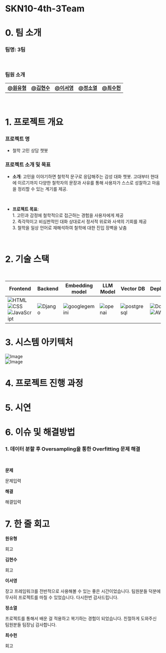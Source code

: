 # SKN10-4th-3Team

# 0. 팀 소개
  ### 팀명: 3팀  
<br>

### 팀원 소개

<table align="center" width="100%">
  <tr>
    <td align="center">
      <a href="https://github.com/user-attachments/assets/87d06e7e-3850-4082-b29e-557128509e38"><b>@원유형</b></a>
    </td>
    <td align="center">
      <a href="https://github.com/user-attachments/assets/87d06e7e-3850-4082-b29e-557128509e38"><b>@김현수</b></a>
    </td>
    <td align="center">
      <a href="https://github.com/user-attachments/assets/87d06e7e-3850-4082-b29e-557128509e38"><b>@이서영</b></a>
    </td>
    <td align="center">
      <a href="https://github.com/user-attachments/assets/87d06e7e-3850-4082-b29e-557128509e38"><b>@정소열</b></a>
    </td>
    <td align="center">
      <a href="https://github.com/user-attachments/assets/87d06e7e-3850-4082-b29e-557128509e38"><b>@최수헌</b></a>
    </td>
  </tr>
</table>

<br>

# 1. 프로젝트 개요

### 프로젝트 명
- 철학 고민 상담 챗봇

### 프로젝트 소개 및 목표
- **소개**: 고민을 이야기하면 철학적 문구로 응답해주는 감성 대화 챗봇.
고대부터 현대에 이르기까지 다양한 철학자의 문장과 사유를 통해 사용자가 스스로 성찰하고 마음을 정리할 수 있는 계기를 제공.
<br>

- **프로젝트 목표**: <br> <t>1. 고민과 감정에 철학적으로 접근하는 경험을 사용자에게 제공 <br>
<t>2. 즉각적이고 비심판적인 대화 상대로서 정서적 위로와 사색의 기회를 제공</t><br><t>3. 철학을 일상 언어로 재해석하여 철학에 대한 진입 장벽을 낮춤
</t>


 </t>
<br>

 # 2. 기술 스택
<br/>

| **Frontend** | **Backend** | **Embedding model** | **LLM Model** | **Vector DB** | **Deployment** | **Collaboration Tool** |
|--------------|-------------|-------------------|----------------|----------------|----------------|----------------------|
| ![HTML](https://img.shields.io/badge/-HTML5-E34F26?logo=html5&logoColor=white)<br>![CSS](https://img.shields.io/badge/-CSS3-1572B6?logo=css3&logoColor=white)<br>![JavaScript](https://img.shields.io/badge/-JavaScript-F7DF1E?logo=javascript&logoColor=black) | ![Django](https://img.shields.io/badge/-Django-092E20?logo=django&logoColor=white)<br>|![googlegemini](https://img.shields.io/badge/-googlegemini-8E75B2?logo=googlegemini&logoColor=white) |![openai](https://img.shields.io/badge/-openai-412991?logo=openai&logoColor=white)<br> | ![postgresql](https://img.shields.io/badge/-postgresql-4169E1?logo=postgresql&logoColor=white) | ![Docker](https://img.shields.io/badge/-Docker-2496ED?logo=docker&logoColor=white)<br>![AWS EC2](https://img.shields.io/badge/-AWS%20EC2-FF9900?logo=amazonaws&logoColor=white) | ![Git](https://img.shields.io/badge/-Git-F05032?logo=git&logoColor=white)<br>![GitHub](https://img.shields.io/badge/-GitHub-181717?logo=github&logoColor=white)<br>![Discord](https://img.shields.io/badge/-Discord-5865F2?logo=discord&logoColor=white) |

 # 3. 시스템 아키텍처
 ![Image](https://github.com/user-attachments/assets/1effbd2d-d64c-48e3-8238-a9f305d825d1)
 <br>
 ![Image](https://github.com/user-attachments/assets/196494b9-40b1-44ad-bbc3-f64670bf080a)
<br>

 # 4. 프로젝트 진행 과정

 # 5. 시연

# 6. 이슈 및 해결방법
### 1. 데이터 분할 후 Oversampling을 통한 Overfitting 문제 해결
<br/>

**문제**
<br/>

문제입력
<br/>

**해결**
<br/>

해결입력
<br/>


 # 7. 한 줄 회고
**원유형**
<br/>

회고
<br/>

**김현수**
<br/>

회고
<br/>

**이서영**
<br/>

장고 프레임워크를 전반적으로 사용해볼 수 있는 좋은 시간이었습니다. 팀원분들 덕분에 무사히 프로젝트를 마칠 수 있었습니다. 다시한번 감사드립니다.
<br/>

**정소열**
<br/>

프로젝트를 통해서 배운 걸 적용하고 복기하는 경험이 되었습니다. 친절하게 도와주신 팀원분들 팀장님 감사합니다.
<br/>

**최수헌**
<br/>

회고
<br/>

